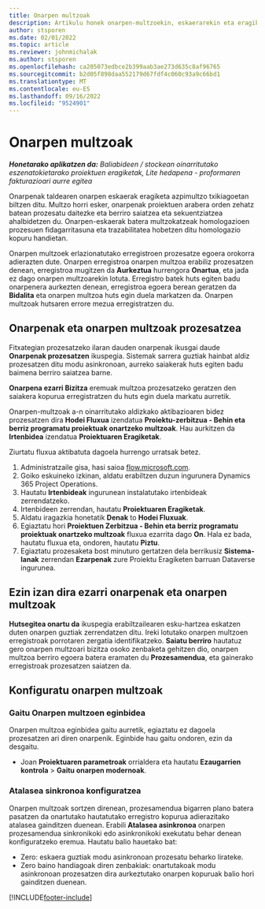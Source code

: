 ```yaml
---
title: Onarpen multzoak
description: Artikulu honek onarpen-multzoekin, eskaerarekin eta eragiketa horien azpimultzoekin nola lan egin azaltzen du.
author: stsporen
ms.date: 02/01/2022
ms.topic: article
ms.reviewer: johnmichalak
ms.author: stsporen
ms.openlocfilehash: ca205073edbce2b399aab3ae273d635c8af96765
ms.sourcegitcommit: b2d05f898daa552179d67fdf4c060c93a9c66bd1
ms.translationtype: MT
ms.contentlocale: eu-ES
ms.lasthandoff: 09/16/2022
ms.locfileid: "9524901"
---
```

# <a name="approval-sets"></a>Onarpen multzoak

_**Honetarako aplikatzen da:** Baliabideen / stockean oinarritutako eszenatokietarako proiektuen eragiketak, Lite hedapena - proformaren fakturazioari aurre egitea_

Onarpenak taldearen onarpen eskaerak eragiketa azpimultzo txikiagoetan biltzen ditu. Multzo horri esker, onarpenak proiektuen arabera orden zehatz batean prozesatu daitezke eta berriro saiatzea eta sekuentziatzea ahalbidetzen du. Onarpen-eskaerak batera multzokatzeak homologazioen prozesuen fidagarritasuna eta trazabilitatea hobetzen ditu homologazio kopuru handietan.

Onarpen multzoek erlazionatutako erregistroen prozesatze egoera orokorra adierazten dute. Onarpen erregistroa onarpen multzoa erabiliz prozesatzen denean, erregistroa mugitzen da **Aurkeztua** hurrengora **Onartua**, eta jada ez dago onarpen multzoarekin lotuta. Erregistro batek huts egiten badu onarpenera aurkezten denean, erregistroa egoera berean geratzen da **Bidalita** eta onarpen multzoa huts egin duela markatzen da. Onarpen multzoak hutsaren errore mezua erregistratzen du.

## <a name="processing-approvals-and-approval-sets"></a>Onarpenak eta onarpen multzoak prozesatzea
Fitxategian prozesatzeko ilaran dauden onarpenak ikusgai daude **Onarpenak prozesatzen** ikuspegia. Sistemak sarrera guztiak hainbat aldiz prozesatzen ditu modu asinkronoan, aurreko saiakerak huts egiten badu baimena berriro saiatzea barne.

**Onarpena ezarri Bizitza** eremuak multzoa prozesatzeko geratzen den saiakera kopurua erregistratzen du huts egin duela markatu aurretik.

Onarpen-multzoak a-n oinarritutako aldizkako aktibazioaren bidez prozesatzen dira **Hodei Fluxua** izendatua **Proiektu-zerbitzua - Behin eta berriz programatu proiektuak onartzeko multzoak**. Hau aurkitzen da **Irtenbidea** izendatua **Proiektuaren Eragiketak**. 

Ziurtatu fluxua aktibatuta dagoela hurrengo urratsak betez.

1. Administratzaile gisa, hasi saioa [flow.microsoft.com](https://powerautomate.microsoft.com).
2. Goiko eskuineko izkinan, aldatu erabiltzen duzun ingurunera Dynamics 365 Project Operations.
3. Hautatu **Irtenbideak** ingurunean instalatutako irtenbideak zerrendatzeko.
4. Irtenbideen zerrendan, hautatu **Proiektuaren Eragiketak**.
5. Aldatu iragazkia honetatik **Denak** to **Hodei Fluxuak**.
6. Egiaztatu hori **Proiektuen Zerbitzua - Behin eta berriz programatu proiektuak onartzeko multzoak** fluxua ezarrita dago **On**. Hala ez bada, hautatu fluxua eta, ondoren, hautatu **Piztu**.
7. Egiaztatu prozesaketa bost minuturo gertatzen dela berrikusiz **Sistema-lanak** zerrendan **Ezarpenak** zure Proiektu Eragiketen barruan Dataverse ingurunea.

## <a name="failed-approvals-and-approval-sets"></a>Ezin izan dira ezarri onarpenak eta onarpen multzoak
**Hutsegitea onartu da** ikuspegia erabiltzailearen esku-hartzea eskatzen duten onarpen guztiak zerrendatzen ditu. Ireki lotutako onarpen multzoen erregistroak porrotaren zergatia identifikatzeko.
**Saiatu berriro** hautatuz gero onarpen multzoari bizitza osoko zenbaketa gehitzen dio, onarpen multzoa berriro egoera batera eramaten du **Prozesamendua**, eta gainerako erregistroak prozesatzen saiatzen da.

## <a name="configure-approval-sets"></a>Konfiguratu onarpen multzoak

### <a name="enable-the-approval-sets-feature"></a>Gaitu Onarpen multzoen eginbidea
Onarpen multzoa eginbidea gaitu aurretik, egiaztatu ez dagoela prozesatzen ari diren onarpenik. Eginbide hau gaitu ondoren, ezin da desgaitu.

- Joan **Proiektuaren parametroak** orrialdera eta hautatu **Ezaugarrien kontrola** > **Gaitu onarpen modernoak**.

### <a name="configuring-the-asynchronous-threshold"></a>Atalasea sinkronoa konfiguratzea 
Onarpen multzoak sortzen direnean, prozesamendua bigarren plano batera pasatzen da onartutako hautatutako erregistro kopurua adierazitako atalasea gainditzen duenean. Erabili **Atalasea asinkronoa** onarpen prozesamendua sinkronikoki edo asinkronikoki exekutatu behar denean konfiguratzeko eremua. Hautatu balio hauetako bat:

  - Zero: eskaera guztiak modu asinkronoan prozesatu beharko lirateke. 
  - Zero baino handiagoak diren zenbakiak: onartutakoak modu asinkronoan prozesatzen dira aurkeztutako onarpen kopuruak balio hori gainditzen duenean.

[!INCLUDE[footer-include](../includes/footer-banner.md)]
